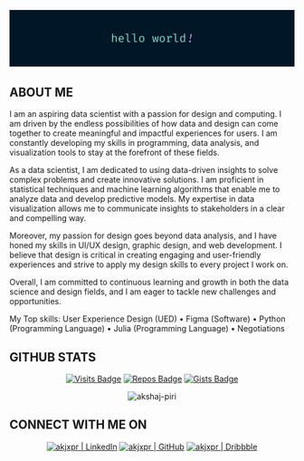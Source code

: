 [![](https://raw.githubusercontent.com/ajxpr/ajxpr/master/profile.png)](https://www.akshajpiri.dev)

<h2>ABOUT ME</h2>

I am an aspiring data scientist with a passion for design and computing. I am driven by the endless possibilities of how data and design can come together to create meaningful and impactful experiences for users. I am constantly developing my skills in programming, data analysis, and visualization tools to stay at the forefront of these fields.

As a data scientist, I am dedicated to using data-driven insights to solve complex problems and create innovative solutions. I am proficient in statistical techniques and machine learning algorithms that enable me to analyze data and develop predictive models. My expertise in data visualization allows me to communicate insights to stakeholders in a clear and compelling way.

Moreover, my passion for design goes beyond data analysis, and I have honed my skills in UI/UX design, graphic design, and web development. I believe that design is critical in creating engaging and user-friendly experiences and strive to apply my design skills to every project I work on.

Overall, I am committed to continuous learning and growth in both the data science and design fields, and I am eager to tackle new challenges and opportunities.

My Top skills: User Experience Design (UED) • Figma (Software) • Python (Programming Language) • Julia (Programming Language) • Negotiations

<h2>GITHUB STATS</h2>

<span align="center">
  
  [![Visits Badge](https://badges.strrl.dev/visits/ajxpr/ajxpr?style=for-the-badge&color=011627)](#)
  [![Repos Badge](https://badges.strrl.dev/repos/ajxpr?style=for-the-badge&color=011627)](https://github.com/ajxpr?tab=repositories)
  [![Gists Badge](https://badges.strrl.dev/gists/ajxpr?style=for-the-badge&color=011627)](https://gist.github.com/ajxpr)

</span>

<p align="center"><img src="https://github-readme-stats.vercel.app/api?username=ajxpr&show_icons=true&theme=nightowl" alt="akshaj-piri" /></p>

<h2>CONNECT WITH ME ON</h2>

[linkedin]: https://www.linkedin.com/in/ajxpr
[github]: https://github.com/ajxpr
[dribbble]: https://dribbble.com/ajxpr

<span align="center">

[<img alt="akjxpr | LinkedIn" width="30px" src="https://img.icons8.com/color/48/000000/linkedin.png" />][linkedin]
[<img alt="akjxpr | GitHub" width="30px" src="https://img.icons8.com/fluent/48/000000/github.png" />][github]
[<img alt="akjxpr | Dribbble" width="30px" src="https://img.icons8.com/fluent/48/000000/dribbble.png" />][dribbble]
  
</span>
